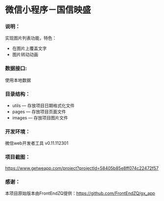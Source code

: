 # 微信小程序－国信映盛

### 说明：

实现图片列表功能，特色：
- 在图片上覆盖文字
- 图片转动动画

### 数据接口:

使用本地数据

### 目录结构：

- utils — 存放项目日期格式化文件
- pages — 存放项目页面文件
- images — 存放项目图片文件

### 开发环境：

微信web开发者工具 v0.11.112301

### 项目截图：

https://www.getweapp.com/project?projectId=58405b85e8ff074c22472f57

### 感谢：

本项目原始版本由FrontEndZQ提供：https://github.com/FrontEndZQ/gx_app
